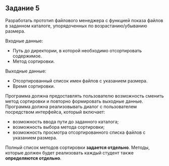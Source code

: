## Задание 5

Разработать прототип файлового менеджера с функцией показа файлов в заданном каталоге, упорядоченных по возрастанию/убыванию размера.

Входные данные:
* Путь до директории, в которой необходимо отсортировать содержимое.
* Метод сортировки.

Выходные данные:
* Отсортированный список имен файлов с указанием размера.
* Время сортировки.

Программа должна предоставлять пользователю возможность сменить метод сортировки и повторно формировать выходные данные.
Программа должна реализовывать диалог с пользователем посредством интерфейса, который включает:
* возможность ввода пути до заданного каталога;
* возможность выбора метода сортировки;
* возможность просмотра отсортированного списка файлов с указанием размера.

Полный список методов сортировки **задается отдельно**. Методы, которые должен будет реализовать каждый студент также **определяются отдельно**.
